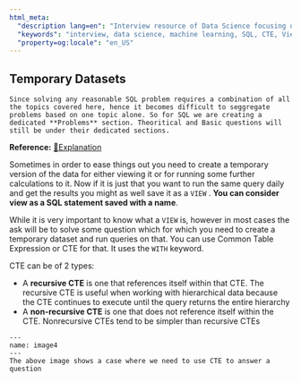 ```yaml
---
html_meta:
  "description lang=en": "Interview resource of Data Science focusing on Common Table Expression and Views."
  "keywords": "interview, data science, machine learning, SQL, CTE, View, Common Table Expression"
  "property=og:locale": "en_US"
---
```


## Temporary Datasets

```{note}
Since solving any reasonable SQL problem requires a combination of all the topics covered here, hence it becomes difficult to seggregate problems based on one topic alone. So for SQL we are creating a dedicated **Problems** section. Theoritical and Basic questions will still be under their dedicated sections.
```
**Reference:** [📖Explanation](https://www.red-gate.com/simple-talk/databases/sql-server/t-sql-programming-sql-server/sql-server-cte-basics/)

Sometimes in order to ease things out you need to create a temporary version of the data for either viewing it or for running some further calculations to it. Now if it is just that you want to run the same query daily and get the results you might as well save it as a `VIEW` . **You can consider view as a SQL statement saved with a name**.

While it is very important to know what a `VIEW` is, however in most cases the ask will be to solve some question which for which you need to create a temporary dataset and run queries on that. You can use Common Table Expression or CTE for that. It uses the `WITH` keyword.

CTE can be of 2 types:
- A **recursive CTE** is one that references itself within that CTE. The recursive CTE is useful when working with hierarchical data because the CTE continues to execute until the query returns the entire hierarchy
- A **non-recursive CTE** is one that does not reference itself within the CTE. Nonrecursive CTEs tend to be simpler than recursive CTEs

```{figure} images/image4.png
---
name: image4
---
The above image shows a case where we need to use CTE to answer a question
```

